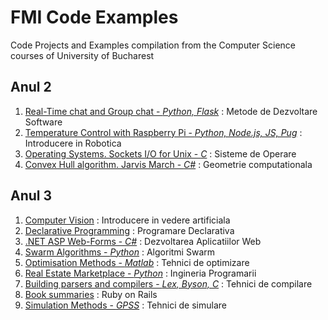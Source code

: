 # FMI Code Examples

Code Projects and Examples compilation from the Computer Science courses of University of Bucharest 

## Anul 2
1. [Real-Time chat and Group chat - *Python, Flask*](https://github.com/mihaighidoveanu/Links) : Metode de Dezvoltare Software
2. [Temperature Control with Raspberry Pi - *Python, Node.js, JS, Pug*](https://github.com/mihaighidoveanu/PiMC) : Introducere in Robotica
3. [Operating Systems. Sockets I/O for Unix - *C*](https://github.com/mihaighidoveanu/c-sockets-examples) : Sisteme de Operare
4. [Convex Hull algorithm. Jarvis March - *C#*](https://github.com/mihaighidoveanu/Jarvis-March) : Geometrie computationala

## Anul 3
1. [Computer Vision](https://github.com/CretuCalin/Computer-Vision-Utils) : Introducere in vedere artificiala
2. [Declarative Programming](https://github.com/mihaighidoveanu/haskell-examples) : Programare Declarativa
3. [.NET ASP Web-Forms - *C#*](https://github.com/mihaighidoveanu/asp-web-forms-examples) : Dezvoltarea Aplicatiilor Web
4. [Swarm Algorithms - *Python*](https://github.com/mihaighidoveanu/swarm-algorithms) : Algoritmi Swarm
5. [Optimisation Methods - *Matlab*](https://github.com/mihaighidoveanu/matlab-optimizers) : Tehnici de optimizare
6. [Real Estate Marketplace - *Python*](https://github.com/mihaighidoveanu/RealEstateMarketplace) : Ingineria Programarii
7. [Building parsers and compilers - *Lex, Byson, C*](https://github.com/mihaighidoveanu/lex-byson-examples) : Tehnici de compilare
8. [Book summaries](https://github.com/mihaighidoveanu/BookSauce) : Ruby on Rails
9. [Simulation Methods - *GPSS*](https://github.com/mihaighidoveanu/gpss-examples) : Tehnici de simulare





